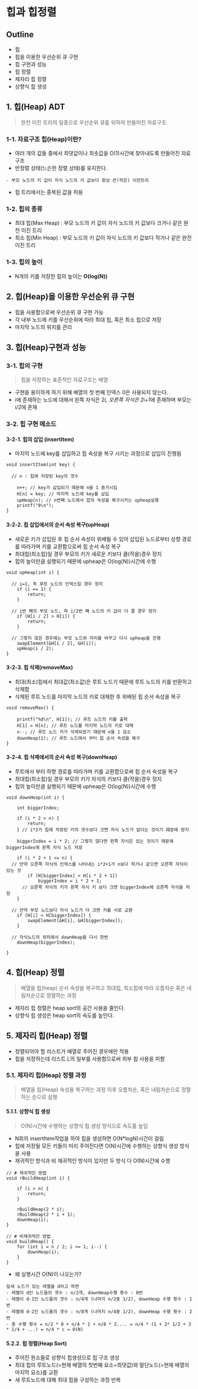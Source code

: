 # 힙과 힙정렬

## Outline
- 힙
- 힙을 이용한 우선순위 큐 구현
- 힙 구현과 성능
- 힙 정렬
- 제자리 힙 정렬
- 상향식 힙 생성

## 1. 힙(Heap) ADT
> 완전 이진 트리의 일종으로 우선순위 큐를 위하여 만들어진 자료구조

### 1-1. 자료구조 힙(Heap)이란?
- 여러 개의 값들 중에서 최댓값이나 최솟값을 O(1)시간에 찾아내도록 만들어진 자료구조
- 반정렬 상태(느슨한 정렬 상태)를 유지한다.
```
- 부모 노드의 키 값이 자식 노드의 키 값보다 항상 큰(작은) 이진트리
```
- 힙 트리에서는 중복된 값을 허용

### 1-2. 힙의 종류
- 최대 힙(Max Heap) : 부모 노드의 키 값이 자식 노드의 키 값보다 크거나 같은 완전 이진 트리
- 최소 힙(Min Heap) : 부모 노드의 키 값이 자식 노드의 키 값보다 작거나 같은 완전 이진 트리

### 1-3. 힙의 높이
- N개의 키를 저장한 힙의 높이는 __O(log(N))__

## 2. 힙(Heap)을 이용한 우선순위 큐 구현
- 힙을 사용함으로써 우선순위 큐 구현 가능
- 각 내부 노드에 키를 우선순위에 따라 최대 힙, 혹은 최소 힙으로 저장
- 마지막 노드의 위치를 관리

## 3. 힙(Heap)구현과 성능

### 3-1. 힙의 구현
> 힙을 저장하는 표준적인 자료구조는 배열
- 구현을 용이하게 하기 위해 배열의 첫 번째 인덱스 0은 사용되지 않는다.
- i에 존재하는 노드에 대해서 왼쪽 자식은 2*i, 오른쪽 자식은 2*i+1에 존재하며 부모는 i/2에 존재

### 3-2. 힙 구현 메소드
#### 3-2-1. 힙의 삽입 (insertItem)
- 마지막 노드에 key를 삽입하고 힙 속성을 복구 시키는 과정으로 삽입이 진행됨
```
void insertItem(int key) {

  // n : 힙에 저장된 key의 갯수
  
	n++; // key가 삽입되기 때문에 n을 1 증가시킴
	H[n] = key; // 마지막 노드에 key를 삽입
	upHeap(n); // n번째 노드에서 힙의 속성을 복구시키는 upheap실행
	printf("0\n");
}
```

#### 3-2-2. 힙 삽입에서의 순서 속성 복구(upHeap)
- 새로운 키가 삽입된 후 힙 순서 속성이 위배될 수 있어 삽입된 노드로부터 상향 경로를 따라가며 키를 교환함으로써 힙 순서 속성 복구
- 최대힙(최소힙)일 경우 부모의 키가 새로운 키보다 클(작을)경우 정지
- 힙의 높이만큼 실행되기 때문에 upheap은 O(log(N))시간에 수행
```
void upHeap(int i) {
  
  // i=1, 즉 루트 노드의 인덱스일 경우 정지
	if (i == 1) {
		return;
	}
  
  // i번 째의 부모 노드, 즉 i/2번 째 노드의 키 값이 더 클 경우 정지
	if (H[i / 2] > H[i]) {
		return;
	}
  
  // 그렇지 않은 경우에는 부모 노드와 자리를 바꾸고 다시 upheap을 진행
	swapElement(&H[i / 2], &H[i]);
	upHeap(i / 2);
}
```

#### 3-2-3. 힙 삭제(removeMax)
- 최대(최소)힙에서 최대값(최소값)은 루트 노드기 때문에 루트 노드의 키를 반환하고 삭제함
- 삭제된 루트 노드를 마지막 노드의 키로 대체한 후 위배된 힙 순서 속성을 복구
```
void removeMax() {
  
	printf("%d\n", H[1]); // 루트 노드의 키를 출력
	H[1] = H[n]; // 루트 노드를 마지막 노드의 키로 대체
	n--; // 루트 노드 키가 삭제되었기 때문에 n을 1 감소
	downHeap(1); // 루트 노드에서 부터 힙 순서 속성을 복구
}
```
#### 3-2-4. 힙 삭제에서의 순서 속성 복구(downHeap)
- 루트에서 부터 하향 경로를 따라가며 키를 교환함으로써 힙 순서 속성을 복구
- 최대힙(최소힙)일 경우 부모의 키가 자식의 키보다 클(작을)경우 정지
- 힙의 높이만큼 실행되기 때문에 upheap은 O(log(N))시간에 수행
```
void downHeap(int i) {

	int biggerIndex;

	if (i * 2 > n) {
		return;
	} // i*2가 힙에 저장된 키의 갯수보다 크면 자식 노드가 없다는 것이기 떄문에 정지

	biggerIndex = i * 2; // 그렇지 않다면 왼쪽 자식은 있는 것이기 때문에 biggerIndex에 왼쪽 자식 노드 저장

	if (i * 2 + 1 <= n) { 
  // 만약 오른쪽 자식의 인덱스를 나타내는 i*2+1가 n보다 작거나 같으면 오른쪽 자식이 있는 것
		if (H[biggerIndex] < H[i * 2 + 1]) 
			biggerIndex = i * 2 + 1;	
      // 오른쪽 자식의 키가 왼쪽 자식 키 보다 크면 biggerIndex에 오른쪽 자식을 저장
	}
  
  // 만약 부모 노드보다 자식 노드가 더 크면 키를 서로 교환
	if (H[i] < H[biggerIndex]) {
		swapElement(&H[i], &H[biggerIndex]);
	}
  
  // 자식노드의 위치에서 downHeap을 다시 한번 
	downHeap(biggerIndex);
	
}
```

## 4. 힙(Heap) 정렬
> 배열을 힙(heap) 순서 속성을 복구하고 최대힙, 최소힙에 따라 오름차순 혹은 내림차순으로 정렬하는 과정
- 제자리 힙 정렬은 heap sort의 공간 사용을 줄인다.
- 상향식 힙 생성은 heap sort의 속도를 높인다.

## 5. 제자리 힙(Heap) 정렬
- 정렬되어야 할 리스트가 배열로 주어진 경우에만 적용
- 힙을 저장하는데 리스트 L의 일부를 사용함으로써 외부 힙 사용을 피함

### 5.1. 제자리 힙(Heap) 정렬 과정
> 배열을 힙(Heap) 속성을 복구하는 과정 이후 오름차순, 혹은 내림차순으로 정렬하는 순으로 실행

#### 5.1.1. 상향식 힙 생성
> O(N)시간에 수행하는 상향식 힙 생성 방식으로 속도를 높임
- N회의 insertItem작업을 하여 힙을 생성하면 O(N*logN)시간이 걸림
- 힙에 저장될 모든 키들이 미리 주어진다면 O(N)시간에 수행하는 상향식 생성 방식을 사용
- 재귀적인 방식과 비 재귀적인 방식이 있지만 두 방식 다 O(N)시간에 수행
```
// # 재귀적인 방법
void rBuildHeap(int i) {

	if (i > n) {
		return;
	}

	rBuildHeap(2 * i);
	rBuildHeap(2 * i + 1);
	downHeap(i);
}

// # 비재귀적인 방법
void buildHeap() {
	for (int i = n / 2; i >= 1; i--) {
		downHeap(i);
	}
}
```
- 왜 실행시간 O(N)이 나오는가?
```
잎새 노드가 있는 레벨을 d라고 하면
- 레벨이 d인 노드들의 갯수 : n/2개, downHeap수행 횟수 : 0번
- 레벨이 d-1인 노드들의 갯수 : n/4개 (나머지 n/2중 1/2), downHeap 수행 횟수 : 1번
- 레벨에 d-2인 노드들의 갯수 : n/8개 (나머지 n/4중 1/2), downHeap 수행 횟수 : 2번
- 총 수행 횟수 = n/2 * 0 + n/4 * 1 + n/8 * 2.... = n/4 * (1 + 2* 1/2 + 3 * 1/4 + ...) = n/4 * c = O(N) 
```

#### 5.2.2. 힙 정렬(Heap Sort)
- 주어진 원소들로 상향식 힙생성으로 힙 구조 생성
- 최대 힙의 루트노드(=현재 배열의 첫번째 요소=최댓값)와 말단노드(=현재 배열의 마지막 요소)를 교환
- 새 루트노드에 대해 최대 힙을 구성하는 과정 반복
